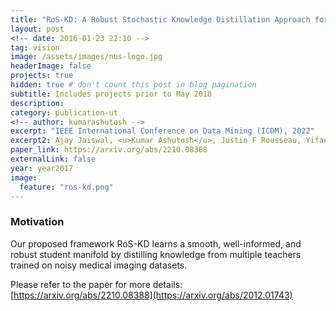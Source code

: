 ```yaml
---
title: "RoS-KD: A Robust Stochastic Knowledge Distillation Approach for Noisy Medical Imaging"
layout: post
<!-- date: 2016-01-23 22:10 -->
tag: vision
image: /assets/images/nus-logo.jpg
headerImage: false
projects: true
hidden: true # don't count this post in blog pagination
subtitle: Includes projects prior to May 2018
description: 
category: publication-ut
<!-- author: kumarashutosh -->
excerpt: "IEEE International Conference on Data Mining (ICDM), 2022"
excerpt2: Ajay Jaiswal, <u>Kumar Ashutosh</u>, Justin F Rousseau, Yifan Peng, Zhangyang Wang, Ying Ding
paper_link: https://arxiv.org/abs/2210.08388
externalLink: false
year: year2017
image:
  feature: "ros-kd.png"
---
```


### Motivation &nbsp;

Our proposed framework RoS-KD learns a smooth, well-informed, and robust student manifold by distilling knowledge from multiple teachers trained on noisy medical imaging datasets.

Please refer to the paper for more details: [https://arxiv.org/abs/2210.08388](https://arxiv.org/abs/2012.01743)
